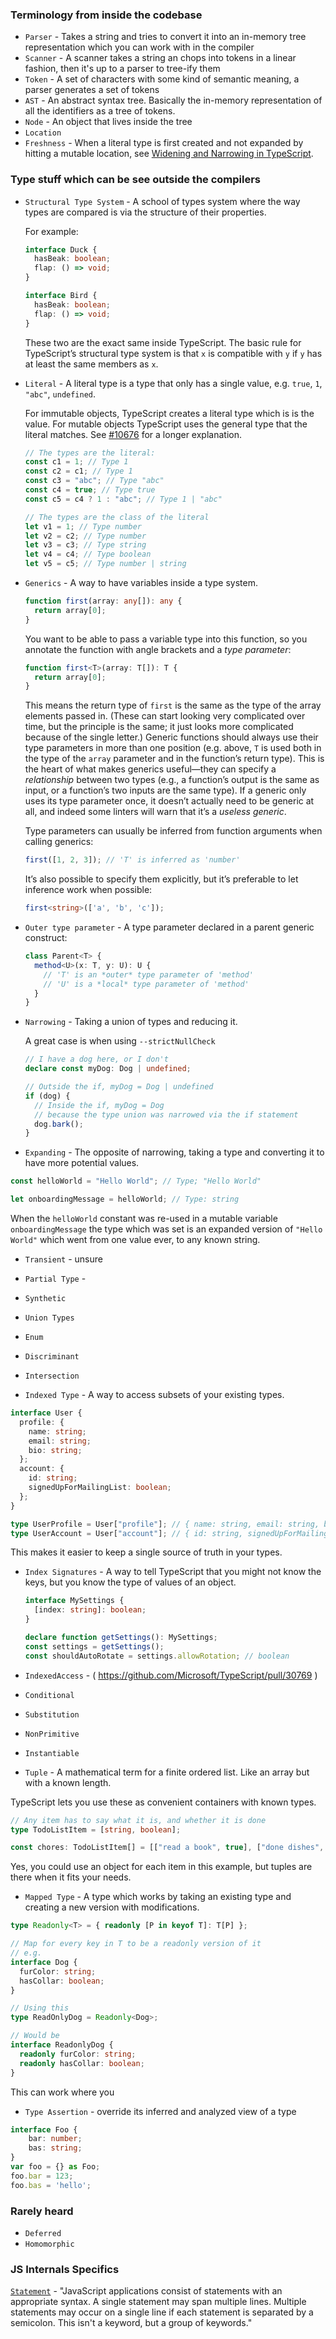 ### Terminology from inside the codebase

- `Parser` - Takes a string and tries to convert it into an in-memory tree representation which you can work with
  in the compiler
- `Scanner` - A scanner takes a string an chops into tokens in a linear fashion, then it's up to a parser to
  tree-ify them
- `Token` - A set of characters with some kind of semantic meaning, a parser generates a set of tokens
- `AST` - An abstract syntax tree. Basically the in-memory representation of all the identifiers as a tree of
  tokens.
- `Node` - An object that lives inside the tree
- `Location`
- `Freshness` - When a literal type is first created and not expanded by hitting a mutable location, see [Widening
  and Narrowing in TypeScript][wnn].

### Type stuff which can be see outside the compilers

- `Structural Type System` - A school of types system where the way types are compared is via the structure of
  their properties.

  For example:

  ```ts
  interface Duck {
    hasBeak: boolean;
    flap: () => void;
  }

  interface Bird {
    hasBeak: boolean;
    flap: () => void;
  }
  ```

  These two are the exact same inside TypeScript. The basic rule for TypeScript’s structural type system is that
  `x` is compatible with `y` if `y` has at least the same members as `x`.

* `Literal` - A literal type is a type that only has a single value, e.g. `true`, `1`, `"abc"`, `undefined`.

  For immutable objects, TypeScript creates a literal type which is is the value. For mutable objects TypeScript
  uses the general type that the literal matches. See [#10676](https://github.com/Microsoft/TypeScript/pull/10676)
  for a longer explanation.

  ```ts
  // The types are the literal:
  const c1 = 1; // Type 1
  const c2 = c1; // Type 1
  const c3 = "abc"; // Type "abc"
  const c4 = true; // Type true
  const c5 = c4 ? 1 : "abc"; // Type 1 | "abc"

  // The types are the class of the literal
  let v1 = 1; // Type number
  let v2 = c2; // Type number
  let v3 = c3; // Type string
  let v4 = c4; // Type boolean
  let v5 = c5; // Type number | string
  ```

- `Generics` - A way to have variables inside a type system.

  ```ts
  function first(array: any[]): any {
    return array[0];
  }
  ```

  You want to be able to pass a variable type into this function, so you annotate the function with angle brackets and a
  _type parameter_:

  ```ts
  function first<T>(array: T[]): T {
    return array[0];
  }
  ```

  This means the return type of `first` is the same as the type of the array elements passed in. (These can start
  looking very complicated over time, but the principle is the same; it just looks more complicated because of the
  single letter.) Generic functions should always use their type parameters in more than one position (e.g. above,
  `T` is used both in the type of the `array` parameter and in the function’s return type). This is the heart of what
  makes generics useful—they can specify a _relationship_ between two types (e.g., a function’s output is the same as
  input, or a function’s two inputs are the same type). If a generic only uses its type parameter once, it doesn’t
  actually need to be generic at all, and indeed some linters will warn that it’s a _useless generic_.
  
  Type parameters can usually be inferred from function arguments when calling generics:
  
  ```ts
  first([1, 2, 3]); // 'T' is inferred as 'number'
  ```
  
  It’s also possible to specify them explicitly, but it’s preferable to let inference work when possible:
  
  ```ts
  first<string>(['a', 'b', 'c']);
  ```
  
* `Outer type parameter` - A type parameter declared in a parent generic construct:

  ```ts
  class Parent<T> {
    method<U>(x: T, y: U): U {
      // 'T' is an *outer* type parameter of 'method'
      // 'U' is a *local* type parameter of 'method'
    }
  }
  ```

* `Narrowing` - Taking a union of types and reducing it.

  A great case is when using `--strictNullCheck`

  ```ts
  // I have a dog here, or I don't
  declare const myDog: Dog | undefined;

  // Outside the if, myDog = Dog | undefined
  if (dog) {
    // Inside the if, myDog = Dog
    // because the type union was narrowed via the if statement
    dog.bark();
  }
  ```

- `Expanding` - The opposite of narrowing, taking a type and converting it to have more potential values.

```ts
const helloWorld = "Hello World"; // Type; "Hello World"

let onboardingMessage = helloWorld; // Type: string
```

When the `helloWorld` constant was re-used in a mutable variable `onboardingMessage` the type which was set is an
expanded version of `"Hello World"` which went from one value ever, to any known string.

- `Transient` - unsure

- `Partial Type` -
- `Synthetic`
- `Union Types`
- `Enum`
- `Discriminant`
- `Intersection`
- `Indexed Type` - A way to access subsets of your existing types.

```ts
interface User {
  profile: {
    name: string;
    email: string;
    bio: string;
  };
  account: {
    id: string;
    signedUpForMailingList: boolean;
  };
}

type UserProfile = User["profile"]; // { name: string, email: string, bio: string }
type UserAccount = User["account"]; // { id: string, signedUpForMailingList: string }
```

This makes it easier to keep a single source of truth in your types.

- `Index Signatures` - A way to tell TypeScript that you might not know the keys, but you know the type of values
  of an object.

  ```ts
  interface MySettings {
    [index: string]: boolean;
  }

  declare function getSettings(): MySettings;
  const settings = getSettings();
  const shouldAutoRotate = settings.allowRotation; // boolean
  ```

- `IndexedAccess` - ( https://github.com/Microsoft/TypeScript/pull/30769 )
- `Conditional`
- `Substitution`
- `NonPrimitive`
- `Instantiable`
- `Tuple` - A mathematical term for a finite ordered list. Like an array but with a known length.

TypeScript lets you use these as convenient containers with known types.

```ts
// Any item has to say what it is, and whether it is done
type TodoListItem = [string, boolean];

const chores: TodoListItem[] = [["read a book", true], ["done dishes", true], ["take the dog out", false]];
```

Yes, you could use an object for each item in this example, but tuples are there when it fits your needs.

- `Mapped Type` - A type which works by taking an existing type and creating a new version with modifications.

```ts
type Readonly<T> = { readonly [P in keyof T]: T[P] };

// Map for every key in T to be a readonly version of it
// e.g.
interface Dog {
  furColor: string;
  hasCollar: boolean;
}

// Using this
type ReadOnlyDog = Readonly<Dog>;

// Would be
interface ReadonlyDog {
  readonly furColor: string;
  readonly hasCollar: boolean;
}
```

This can work where you

- `Type Assertion` - override its inferred and analyzed view of a type

```ts
interface Foo {
    bar: number;
    bas: string;
}
var foo = {} as Foo;
foo.bar = 123;
foo.bas = 'hello';
```

### Rarely heard

- `Deferred`
- `Homomorphic`

### JS Internals Specifics

[`Statement`](https://developer.mozilla.org/en-US/docs/Web/JavaScript/Reference/Statements) - "JavaScript
applications consist of statements with an appropriate syntax. A single statement may span multiple lines.
Multiple statements may occur on a single line if each statement is separated by a semicolon. This isn't a
keyword, but a group of keywords."

[wnn]: https://github.com/sandersn/manual/blob/master/Widening-and-Narrowing-in-Typescript.md

